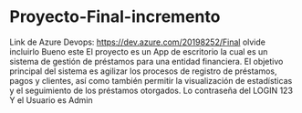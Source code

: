 # Proyecto-Final-incremento
 Link de Azure Devops: https://dev.azure.com/20198252/Final
 olvide incluirlo
 Bueno este El proyecto es un App de escritorio la cual es un sistema de gestión de préstamos 
para una entidad financiera. 
El objetivo principal del sistema es agilizar los procesos de 
registro de préstamos, pagos y clientes, así como también permitir la visualización de 
estadísticas y el seguimiento de los préstamos otorgados.
Lo contraseña del LOGIN 123
Y el Usuario es Admin
